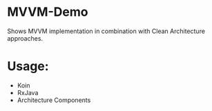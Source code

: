 # MVVM-Demo

Shows MVVM implementation in combination with Clean Architecture approaches.

# Usage:

* Koin
* RxJava
* Architecture Components
